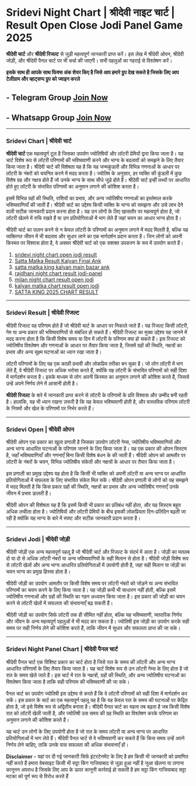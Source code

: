 # Sridevi  Night Chart | श्रीदेवी नाइट चार्ट | Result Open Close Jodi Panel Game 2025

**श्रीदेवी चार्ट** और **श्रीदेवी रिजल्ट** से जुड़ी महत्वपूर्ण जानकारी प्राप्त करें। इस लेख में श्रीदेवी ओपन, श्रीदेवी जोड़ी, और श्रीदेवी पैनल चार्ट पर भी चर्चा की जाएगी। सभी पहलुओं का गहराई से विश्लेषण करें।

**इसके साथ ही आपके साथ फिक्स अंक शेयर किए है जिसे आप हमारे ग्रुप देख सकते है जिसके लिए आप टेलीग्राम और व्हाट्सप्प ग्रुप को ज्वाइन करले**
## - Telegram  Group  [Join Now](https://t.me/Hindiupdate201)

## - Whatsapp Group  [Join Now](https://whatsapp.com/channel/0029Vay2FudAzNbmVl8KtW14)

---

### Sridevi Chart | श्रीदेवी चार्ट

**श्रीदेवी चार्ट**  एक महत्वपूर्ण टूल है जिसका उपयोग ज्योतिषियों और लॉटरी प्रेमियों द्वारा किया जाता है। यह चार्ट विशेष रूप से लॉटरी परिणामों की भविष्यवाणी करने और भाग्य के बदलावों को समझने के लिए तैयार किया जाता है। श्रीदेवी चार्ट की विशेषता यह है कि यह जन्मकुंडली और विभिन्न गणनाओं के आधार पर लॉटरी के नंबरों को चयनित करने में मदद करता है। ज्योतिष के अनुसार, हर व्यक्ति की कुंडली में कुछ विशेष ग्रह और नक्षत्र होते हैं जो उनके भाग्य के साथ सीधे जुड़े होते हैं। श्रीदेवी चार्ट इन्हीं तथ्यों पर आधारित होते हुए लॉटरी के संभावित परिणामों का अनुमान लगाने की कोशिश करता है।

इसमें विभिन्न ग्रहों की स्थिति, राशियों का प्रभाव, और अन्य ज्योतिषीय गणनाओं का इस्तेमाल करके भविष्यवाणियाँ की जाती हैं। श्रीदेवी चार्ट का उद्देश्य किसी व्यक्ति के भाग्य को समझना और उसे लाभ देने वाली सटीक जानकारी प्रदान करना होता है। यह उन लोगों के लिए खासतौर पर महत्वपूर्ण होता है, जो लॉटरी खेलने में रुचि रखते हैं या उन प्रतियोगिताओं में भाग लेते हैं जहां चयन का आधार भाग्य होता है।

श्रीदेवी चार्ट का पालन करने से न केवल लॉटरी के परिणामों का अनुमान लगाने में मदद मिलती है, बल्कि यह व्यक्तिगत जीवन में भी बदलाव और सुधार लाने का एक मार्गदर्शन प्रदान करता है। जिन लोगों को अपनी किस्मत पर विश्वास होता है, वे अक्सर श्रीदेवी चार्ट को एक सशक्त उपकरण के रूप में उपयोग करते हैं।

1. [sridevi night chart open jodi result](https://github.com/sridevi-night-chart-open-jodi-result)
2. [Satta Matka Result Kalyan Final Ank](https://github.com/Satta-Matka-Result-Kalyan-Final-Ank/)
3. [satta matka king kalyan main bazar ank](https://github.com/satta-matka-king-kalyan-main-bazar-ank/)
4. [rajdhani night chart result jodi-panel](https://github.com/rajdhani-night-chart-result-jodi-panel)
5. [milan night chart result open jodi](https://github.com/milan-night-chart-result-open-jodi)
6. [kalyan matka chart result open jodi](https://github.com/kalyan-matka-chart-result-open-jodi)
7. [SATTA KING 2025 CHART RESULT](https://github.com/SATTA-KING-2025-CHART-RESULT)

---

### Sridevi Result | श्रीदेवी रिजल्ट

श्रीदेवी रिजल्ट वह परिणाम होते हैं जो श्रीदेवी चार्ट के आधार पर निकाले जाते हैं। यह रिजल्ट किसी लॉटरी, गेम या अन्य प्रकार की भविष्यवाणियों से संबंधित हो सकते हैं। श्रीदेवी रिजल्ट का मुख्य उद्देश्य यह जानने में मदद करना होता है कि किसी विशेष समय या दिन में लॉटरी के परिणाम क्या हो सकते हैं। इस रिजल्ट को ज्योतिषीय विश्लेषण और गणनाओं के आधार पर तैयार किया जाता है, जिसमें ग्रहों की स्थिति, नक्षत्रों का प्रभाव और अन्य सूक्ष्म घटनाओं का ध्यान रखा जाता है।

लॉटरी परिणामों के लिए यह एक काफ़ी प्रभावी और लोकप्रिय तरीका बन चुका है। जो लोग लॉटरी में भाग लेते हैं, वे श्रीदेवी रिजल्ट पर अधिक भरोसा करते हैं, क्योंकि यह लॉटरी के संभावित परिणामों को सही दिशा में मार्गदर्शन करता है। इसके माध्यम से लोग अपनी किस्मत का अनुमान लगाने की कोशिश करते हैं, जिससे उन्हें अपने निर्णय लेने में आसानी होती है।

**श्रीदेवी रिजल्ट** के बारे में जानकारी प्राप्त करने से लॉटरी के परिणामों के प्रति विश्वास और उम्मीद बनी रहती है। हालांकि, यह भी ध्यान रखना ज़रूरी है कि यह केवल भविष्यवाणी होती है, और वास्तविक परिणाम लॉटरी के नियमों और खेल के परिणामों पर निर्भर करते हैं।


---

### Sridevi Open | श्रीदेवी ओपन

श्रीदेवी ओपन एक प्रकार का खुला प्रणाली है जिसका उपयोग लॉटरी गेम्स, ज्योतिषीय भविष्यवाणियों और अन्य भाग्य आधारित घटनाओं के परिणाम जानने के लिए किया जाता है। यह एक प्रकार की ओपन सिस्टम है, जहाँ भविष्यवाणियाँ और गणनाएँ बिना किसी विशेष बंधन के की जाती हैं। श्रीदेवी ओपन को आमतौर पर लॉटरी के नंबरों के चयन, विभिन्न ज्योतिषीय संकेतों और नक्षत्रों के आधार पर तैयार किया जाता है।

इस प्रणाली का प्रमुख उद्देश्य यह होता है कि किसी भी व्यक्ति को अपनी लॉटरी या अन्य भाग्य पर आधारित प्रतियोगिताओं में सफलता के लिए संभावित संकेत मिल सकें। श्रीदेवी ओपन प्रणाली से लोगों को यह समझने में मदद मिलती है कि किस प्रकार ग्रहों की स्थिति, नक्षत्रों का प्रभाव और अन्य ज्योतिषीय गणनाएँ उनके जीवन में प्रभाव डालती हैं। 

श्रीदेवी ओपन की विशेषता यह है कि इसमें किसी भी प्रकार का प्रतिबंध नहीं होता, और यह सिस्टम बहुत अधिक लचीला होता है। ज्योतिषियों और लॉटरी प्रेमियों के बीच इसकी लोकप्रियता दिन-प्रतिदिन बढ़ती जा रही है क्योंकि यह भाग्य के बारे में स्पष्ट और सटीक जानकारी प्रदान करता है।

---

### Sridevi Jodi | श्रीदेवी जोड़ी

श्रीदेवी जोड़ी एक अन्य महत्वपूर्ण पहलू है जो श्रीदेवी चार्ट और रिजल्ट के संदर्भ में आता है। जोड़ी का मतलब दो या दो से अधिक लॉटरी नंबरों या अन्य भविष्यवाणियों के सही मिलान से होता है। श्रीदेवी जोड़ी विशेष रूप से लॉटरी खेलों और अन्य भाग्य आधारित प्रतियोगिताओं में उपयोगी होती है, जहां सही मिलान या जोड़ी का चयन भाग्य का प्रमुख हिस्सा होता है। 

श्रीदेवी जोड़ी का उपयोग आमतौर पर किसी विशेष समय पर लॉटरी नंबरों को जोड़ने या अन्य संभावित परिणामों का चयन करने के लिए किया जाता है। यह जोड़ी कभी भी साधारण नहीं होती, बल्कि इसमें ज्योतिषीय गणनाओं और ग्रहों की स्थिति का गहन अध्ययन किया जाता है। इस प्रकार की जोड़ी का चयन करने से लॉटरी खेलों में सफलता की संभावनाएँ बढ़ सकती हैं। 

श्रीदेवी जोड़ी का उपयोग सिर्फ लॉटरी तक ही सीमित नहीं होता, बल्कि यह भविष्यवाणी, व्यापारिक निर्णय और जीवन के अन्य महत्वपूर्ण पहलुओं में भी मदद कर सकता है। ज्योतिषी इस जोड़ी का उपयोग करके सही समय पर सही निर्णय लेने की कोशिश करते हैं, ताकि जीवन में सुधार और सफलता प्राप्त की जा सके।

---

### Sridevi Night Panel Chart | श्रीदेवी पैनल चार्ट

श्रीदेवी पैनल चार्ट एक विशिष्ट प्रकार का चार्ट होता है जिसे रात के समय की लॉटरी और अन्य भाग्य आधारित परिणामों के लिए तैयार किया जाता है। यह चार्ट विशेष रूप से उन लॉटरी गेम्स के लिए होता है जो रात के समय खेले जाते हैं। इस चार्ट में रात के नक्षत्रों, ग्रहों की स्थिति, और अन्य ज्योतिषीय घटनाओं का विश्लेषण किया जाता है ताकि सही परिणाम की भविष्यवाणी की जा सके।

पैनल चार्ट का उपयोग ज्योतिषी इस उद्देश्य से करते हैं कि वे लॉटरी परिणामों को सही दिशा में मार्गदर्शन कर सकें। इस प्रकार के चार्ट का एक महत्वपूर्ण पहलू यह है कि यह केवल रात के समय की घटनाओं पर केंद्रित होता है, जो इसे विशेष रूप से अद्वितीय बनाता है। श्रीदेवी पैनल चार्ट का महत्व तब बढ़ता है जब किसी विशेष रात को लॉटरी खेली जाती है, और ज्योतिषी उस समय की ग्रह स्थिति का विश्लेषण करके परिणाम का अनुमान लगाने की कोशिश करते हैं।

यह चार्ट उन लोगों के लिए उपयोगी होता है जो रात के समय लॉटरी या अन्य भाग्य पर आधारित प्रतियोगिताओं में भाग लेते हैं। श्रीदेवी पैनल चार्ट से वे भविष्यवाणी कर सकते हैं कि किस समय उन्हें अपने निर्णय लेने चाहिए, ताकि उनके पास सफलता की अधिक संभावनाएँ हों। 


**Disclaimer -** यहां पर दी गई जानकारी सिर्फ इंटरटेनमेंट के लिए है हम किसी भी जानकारी को प्रमाणित नहीं करते हैं हमारा वेबसाइट किसी भी सट्टा किंग गाजियाबाद से जुड़ा हुआ नहीं है जुआ खेलना या लगाना कानूनन अपराध है जिसके लिए आप के ऊपर कानूनी कार्रवाई हो सकती है हम सट्टा किंग गाजियाबाद सट्टा मटका को पूर्ण रूप से विरोध करते हैं

